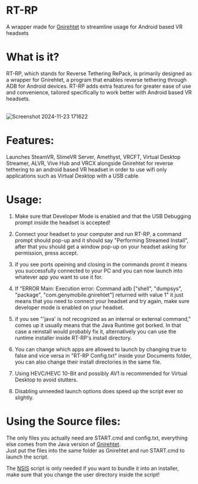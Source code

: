 # RT-RP
A wrapper made for [Gnirehtet](https://github.com/Genymobile/gnirehtet) to streamline usage for Android based VR headsets

<h1><strong>What is it?</strong><br></h1>
RT-RP, which stands for Reverse Tethering RePack, is primarily designed as a wrapper for Gnirehtet, a program that enables reverse tethering through ADB for Android devices. RT-RP adds extra features for greater ease of use and convenience, tailored specifically to work better with Android based VR headsets.
<br></br>

![Screenshot 2024-11-23 171622](https://github.com/user-attachments/assets/00b10289-36b2-4149-9c8c-b76d5708ffab)


<h1><strong>Features:</strong><br></h1>
Launches SteamVR, SlimeVR Server, Amethyst, VRCFT, Virtual Desktop Streamer, ALVR, Vive Hub and VRCX alongside Gnirehtet for reverse tethering to an android based VR headset in order to use wifi only applications such as Virtual Desktop with a USB cable.


<p></p>
<h1><strong>Usage:</strong></h1>

1. Make sure that Developer Mode is enabled and that the USB Debugging prompt inside the headset is accepted!

2. Connect your headset to your computer and run RT-RP, a command prompt should pop-up and it should say "Performing Streamed Install", after that you should get a window pop-up on your headset asking for permission, press accept.

3. if you see ports opeining and closing in the commands promt it means you successfully connected to your PC and you can now launch into whatever app you want to use it for.

4. If "ERROR Main: Execution error: Command adb ["shell", "dumpsys", "package", "com.genymobile.gnirehtet"] returned with value 1" it just means that you need to connect your headset and try again, make sure developer mode is enabled on your headset.

5. if you see "'java' is not recognized as an internal or external command," comes up it usually means that the Java Runtime got borked. In that case a reinstall would probably fix it, alternatively you can use the runtime installer inside RT-RP's install directory.

6. You can change which apps are allowed to launch by changing true to false and vice versa in "RT-RP Config.txt" inside your Documents folder, you can also change their install directories in the same file.

7. Using HEVC/HEVC 10-Bit and possibly AV1 is recommended for Virtual Desktop to avoid stutters.

8. Disabling unneeded launch options does speed up the script ever so slightly. 

<h1><strong>Using the Source files:</strong></h1>

The only files you actually need are START.cmd and config.txt, everything else comes from the Java version of [Gnirehtet](https://github.com/Genymobile/gnirehtet).<br> Just put the files into the same folder as Gnirehtet and run START.cmd to launch the script.

The [NSIS](https://nsis.sourceforge.io/Main_Page) script is only needed if you want to bundle it into an installer, make sure that you change the user directory inside the script!


<h1 style="font-size:300%;"></h1>
